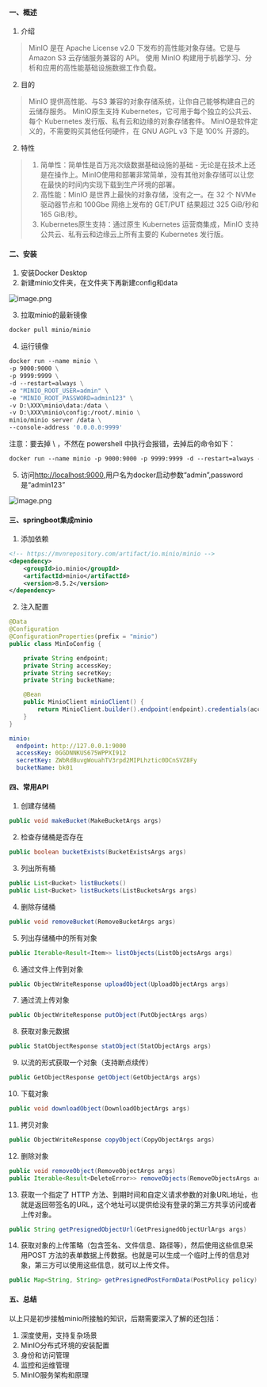#### 一、概述
1. 介绍
> MinIO 是在 Apache License v2.0 下发布的高性能对象存储。它是与 Amazon S3 云存储服务兼容的 API。 使用 MinIO 构建用于机器学习、分析和应用的高性能基础设施数据工作负载。

2. 目的
> MinIO 提供高性能、与S3 兼容的对象存储系统，让你自己能够构建自己的云储存服务。
> MinIO原生支持 Kubernetes，它可用于每个独立的公共云、每个 Kubernetes 发行版、私有云和边缘的对象存储套件。
> MinIO是软件定义的，不需要购买其他任何硬件，在 GNU AGPL v3 下是 100% 开源的。

2. 特性
>    1. 简单性：简单性是百万兆次级数据基础设施的基础 - 无论是在技术上还是在操作上。MinIO使用和部署非常简单，没有其他对象存储可以让您在最快的时间内实现下载到生产环境的部署。
>    2. 高性能：MinIO 是世界上最快的对象存储，没有之一。在 32 个 NVMe 驱动器节点和 100Gbe 网络上发布的 GET/PUT 结果超过 325 GiB/秒和 165 GiB/秒。
>    3. Kubernetes原生支持：通过原生 Kubernetes 运营商集成，MinIO 支持公共云、私有云和边缘云上所有主要的 Kubernetes 发行版。

#### 二、安装

1. 安装Docker Desktop
2. 新建minio文件夹，在文件夹下再新建config和data

![image.png](https://cdn.nlark.com/yuque/0/2023/png/390665/1678282327165-bb28d393-91a2-44f7-b2dd-0c3d5e235e18.png#averageHue=%23fcfbfa&clientId=u36e69ca4-19f3-4&from=paste&height=124&id=u8fa447d8&name=image.png&originHeight=204&originWidth=277&originalType=binary&ratio=1.5&rotation=0&showTitle=false&size=4558&status=done&style=none&taskId=u54bee5f4-f846-45ab-a089-96610b70d2f&title=&width=167.8787781756558)

3. 拉取minio的最新镜像
```dockerfile
docker pull minio/minio
```

4. 运行镜像
```dockerfile
docker run --name minio \
-p 9000:9000 \
-p 9999:9999 \
-d --restart=always \
-e "MINIO_ROOT_USER=admin" \
-e "MINIO_ROOT_PASSWORD=admin123" \
-v D:\XXX\minio\data:/data \
-v D:\XXX\minio\config:/root/.minio \
minio/minio server /data \
--console-address '0.0.0.0:9999'
```
注意：要去掉 \ ，不然在 powershell 中执行会报错，去掉后的命令如下：
```dockerfile
docker run --name minio -p 9000:9000 -p 9999:9999 -d --restart=always -e "MINIO_ROOT_USER=admin" -e "MINIO_ROOT_PASSWORD=admin123" -v D:\XXX\minio\data:/data -v D:\XXX\minio\config:/root/.minio minio/minio server /data --console-address '0.0.0.0:9999'
```

5. 访问[http://localhost:9000](http://localhost:9000),用户名为docker启动参数“admin”,password是“admin123”

![image.png](https://cdn.nlark.com/yuque/0/2023/png/390665/1678282781291-da964d2a-c552-4aab-afda-77d5dbea7487.png#averageHue=%23fdfdfd&clientId=u36e69ca4-19f3-4&from=paste&height=515&id=ue9d0d399&name=image.png&originHeight=850&originWidth=1880&originalType=binary&ratio=1.5&rotation=0&showTitle=false&size=232262&status=done&style=none&taskId=u02cd6107-ffd8-4e80-8431-716560668f6&title=&width=1139.3938735387471)
#### 三、springboot集成minio

1. 添加依赖
```xml
<!-- https://mvnrepository.com/artifact/io.minio/minio -->
<dependency>
    <groupId>io.minio</groupId>
    <artifactId>minio</artifactId>
    <version>8.5.2</version>
</dependency>
```

2. 注入配置
```java
@Data
@Configuration
@ConfigurationProperties(prefix = "minio")
public class MinIoConfig {

    private String endpoint;
    private String accessKey;
    private String secretKey;
    private String bucketName;

    @Bean
    public MinioClient minioClient() {
        return MinioClient.builder().endpoint(endpoint).credentials(accessKey, secretKey).build();
    }
}
```
```yaml
minio:
  endpoint: http://127.0.0.1:9000
  accessKey: 0GGDNNKUS675WPPXI912
  secretKey: ZWbRdBuvgWouahTV3rpd2MIPLhztic0DCnSVZ8Fy
  bucketName: bk01
```
#### 四、常用API

1. 创建存储桶
```java
public void makeBucket(MakeBucketArgs args)
```

2. 检查存储桶是否存在
```java
public boolean bucketExists(BucketExistsArgs args)
```

3. 列出所有桶
```java
public List<Bucket> listBuckets()
public List<Bucket> listBuckets(ListBucketsArgs args)
```

4. 删除存储桶
```java
public void removeBucket(RemoveBucketArgs args)
```

5. 列出存储桶中的所有对象
```java
public Iterable<Result<Item>> listObjects(ListObjectsArgs args)
```

6. 通过文件上传到对象
```java
public ObjectWriteResponse uploadObject(UploadObjectArgs args)
```

7. 通过流上传对象
```java
public ObjectWriteResponse putObject(PutObjectArgs args)
```

8. 获取对象元数据
```java
public StatObjectResponse statObject(StatObjectArgs args)
```

9. 以流的形式获取一个对象（支持断点续传）
```java
public GetObjectResponse getObject(GetObjectArgs args)
```

10. 下载对象
```java
public void downloadObject(DownloadObjectArgs args)
```

11. 拷贝对象
```java
public ObjectWriteResponse copyObject(CopyObjectArgs args)
```

12. 删除对象
```java
public void removeObject(RemoveObjectArgs args)
public Iterable<Result<DeleteError>> removeObjects(RemoveObjectsArgs args)
```

13. 获取一个指定了 HTTP 方法、到期时间和自定义请求参数的对象URL地址，也就是返回带签名的URL，这个地址可以提供给没有登录的第三方共享访问或者上传对象。
```java
public String getPresignedObjectUrl(GetPresignedObjectUrlArgs args)
```

14. 获取对象的上传策略（包含签名、文件信息、路径等），然后使用这些信息采用POST 方法的表单数据上传数据。也就是可以生成一个临时上传的信息对象，第三方可以使用这些信息，就可以上传文件。
```java
public Map<String, String> getPresignedPostFormData(PostPolicy policy)
```
#### 五、总结
以上只是初步接触minio所接触的知识，后期需要深入了解的还包括：

1. 深度使用，支持复杂场景
2. MinIO分布式环境的安装配置
3. 身份和访问管理
4. 监控和运维管理
5. MinIO服务架构和原理
